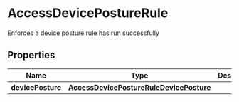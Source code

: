 

# AccessDevicePostureRule

Enforces a device posture rule has run successfully

## Properties

| Name | Type | Description | Notes |
|------------ | ------------- | ------------- | -------------|
|**devicePosture** | [**AccessDevicePostureRuleDevicePosture**](AccessDevicePostureRuleDevicePosture.md) |  |  |



